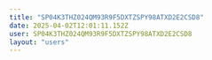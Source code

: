 ```yaml
---
title: "SP04K3THZ024QM93R9F5DXTZSPY98ATXD2E2CSD8"
date: 2025-04-02T12:01:11.152Z
user: SP04K3THZ024QM93R9F5DXTZSPY98ATXD2E2CSD8
layout: "users"
---
```

    